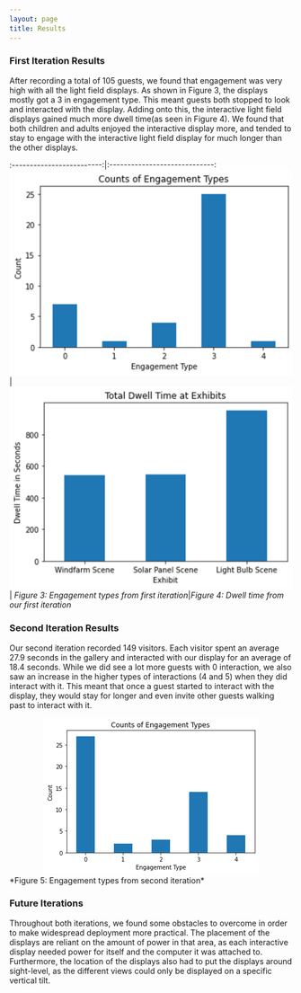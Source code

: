 ```yaml
---
layout: page
title: Results
---
```

### First Iteration Results
After recording a total of 105 guests, we found that engagement
was very high with all the light field displays. As shown
in Figure 3, the displays mostly got a 3 in engagement type. This meant guests both stopped to look and interacted with the display.
Adding onto this, the interactive light field displays gained much more
dwell time(as seen in Figure 4). We found that both children and adults enjoyed the interactive display more, and tended to stay to engage with the interactive light field display for much longer than the other displays.

:-------------------------:|:-----------------------------:
![F1](./img/FirstEngType.png)|![F2](./img/FirstTotDwell.png)|
*Figure 3: Engagement types from first iteration*|*Figure 4: Dwell time from our first iteration*

### Second Iteration Results
Our second iteration recorded
149 visitors. Each visitor spent an average 27.9 seconds in
the gallery and interacted with our display for an average
of 18.4 seconds. While we did see a lot more guests with
0 interaction, we also saw an increase in the higher types
of interactions (4 and 5) when they did interact with it. This meant that once a guest started to interact with the display, they would stay for longer and even invite other guests walking past to interact with it. 
<div style="text-align: center"><img src="./img/SecEngType.png"  /></div>
*Figure 5: Engagement types from second iteration*

### Future Iterations
Throughout both iterations, we found some obstacles to overcome in order to make
widespread deployment more practical. The placement of the
displays are reliant on the amount of power in that area,
as each interactive display needed power for itself and the
computer it was attached to. Furthermore, the location of the
displays also had to put the displays around sight-level, as the
different views could only be displayed on a specific vertical
tilt.